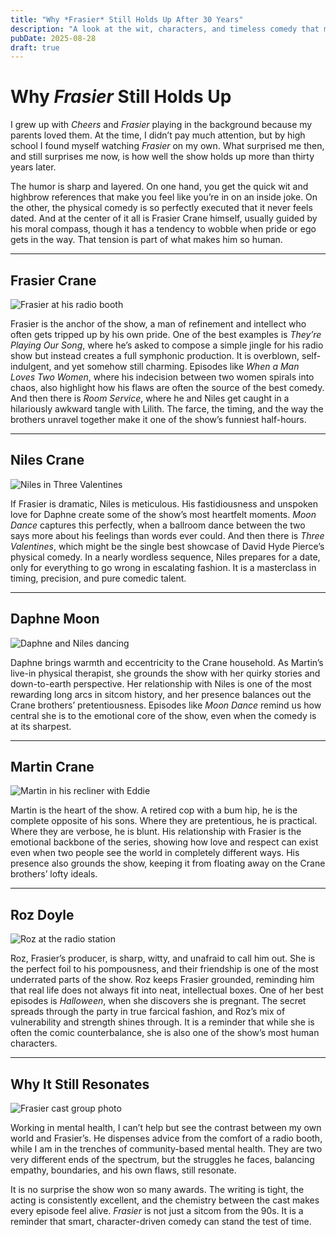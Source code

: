 ```yaml
---
title: "Why *Frasier* Still Holds Up After 30 Years"
description: "A look at the wit, characters, and timeless comedy that make *Frasier* endure."
pubDate: 2025-08-28
draft: true
---
```

# Why *Frasier* Still Holds Up

I grew up with *Cheers* and *Frasier* playing in the background because my parents loved them. At the time, I didn’t pay much attention, but by high school I found myself watching *Frasier* on my own. What surprised me then, and still surprises me now, is how well the show holds up more than thirty years later.

The humor is sharp and layered. On one hand, you get the quick wit and highbrow references that make you feel like you’re in on an inside joke. On the other, the physical comedy is so perfectly executed that it never feels dated. And at the center of it all is Frasier Crane himself, usually guided by his moral compass, though it has a tendency to wobble when pride or ego gets in the way. That tension is part of what makes him so human.

---

## Frasier Crane

![Frasier at his radio booth](https://www.looper.com/img/gallery/the-13-best-radio-call-ins-on-frasier/intro-1677262217.jpg)

Frasier is the anchor of the show, a man of refinement and intellect who often gets tripped up by his own pride. One of the best examples is *They’re Playing Our Song*, where he’s asked to compose a simple jingle for his radio show but instead creates a full symphonic production. It is overblown, self-indulgent, and yet somehow still charming. Episodes like *When a Man Loves Two Women*, where his indecision between two women spirals into chaos, also highlight how his flaws are often the source of the best comedy. And then there is *Room Service*, where he and Niles get caught in a hilariously awkward tangle with Lilith. The farce, the timing, and the way the brothers unravel together make it one of the show’s funniest half-hours.

---

## Niles Crane

![Niles in Three Valentines](https://i.redd.it/niles-story-on-three-valentines-s6-e14-may-be-the-best-v0-m2fe4hhfgifa1.jpg?width=1280&format=pjpg&auto=webp&s=b432d799f86a83efbd4394e1a0510478a45a5b31)

If Frasier is dramatic, Niles is meticulous. His fastidiousness and unspoken love for Daphne create some of the show’s most heartfelt moments. *Moon Dance* captures this perfectly, when a ballroom dance between the two says more about his feelings than words ever could. And then there is *Three Valentines*, which might be the single best showcase of David Hyde Pierce’s physical comedy. In a nearly wordless sequence, Niles prepares for a date, only for everything to go wrong in escalating fashion. It is a masterclass in timing, precision, and pure comedic talent.

---

## Daphne Moon

![Daphne and Niles dancing](https://static.wikia.nocookie.net/frasier/images/b/b3/Stills-03x13-Moon-Dance-02-Daphne-Niles.jpg/revision/latest?cb=20161225022605)

Daphne brings warmth and eccentricity to the Crane household. As Martin’s live-in physical therapist, she grounds the show with her quirky stories and down-to-earth perspective. Her relationship with Niles is one of the most rewarding long arcs in sitcom history, and her presence balances out the Crane brothers’ pretentiousness. Episodes like *Moon Dance* remind us how central she is to the emotional core of the show, even when the comedy is at its sharpest.

---

## Martin Crane

![Martin in his recliner with Eddie](https://preview.redd.it/ji1ofqu4vke01.jpg?width=1080&crop=smart&auto=webp&s=5e19f7f830b089dcfc0d4cf62075c8c7335d165d)

Martin is the heart of the show. A retired cop with a bum hip, he is the complete opposite of his sons. Where they are pretentious, he is practical. Where they are verbose, he is blunt. His relationship with Frasier is the emotional backbone of the series, showing how love and respect can exist even when two people see the world in completely different ways. His presence also grounds the show, keeping it from floating away on the Crane brothers’ lofty ideals.

---

## Roz Doyle

![Roz at the radio station](https://www.indiewire.com/wp-content/uploads/2023/04/LAND_16_9.jpg)

Roz, Frasier’s producer, is sharp, witty, and unafraid to call him out. She is the perfect foil to his pompousness, and their friendship is one of the most underrated parts of the show. Roz keeps Frasier grounded, reminding him that real life does not always fit into neat, intellectual boxes. One of her best episodes is *Halloween*, when she discovers she is pregnant. The secret spreads through the party in true farcical fashion, and Roz’s mix of vulnerability and strength shines through. It is a reminder that while she is often the comic counterbalance, she is also one of the show’s most human characters.

---

## Why It Still Resonates

![Frasier cast group photo](https://hips.hearstapps.com/hmg-prod/images/season-1-pictured-david-hyde-pierce-as-doctor-niles-crane-news-photo-1687990163.jpg)

Working in mental health, I can’t help but see the contrast between my own world and Frasier’s. He dispenses advice from the comfort of a radio booth, while I am in the trenches of community-based mental health. They are two very different ends of the spectrum, but the struggles he faces, balancing empathy, boundaries, and his own flaws, still resonate.

It is no surprise the show won so many awards. The writing is tight, the acting is consistently excellent, and the chemistry between the cast makes every episode feel alive. *Frasier* is not just a sitcom from the 90s. It is a reminder that smart, character-driven comedy can stand the test of time.
